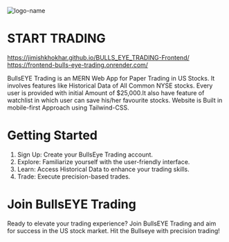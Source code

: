 ![logo-name](https://github.com/JimishKhokhar/BULLS_EYE_TRADING-Frontend/assets/123265441/f71b8011-5a51-40b8-b142-15cc32a097ea)
 
 # START TRADING 
https://jimishkhokhar.github.io/BULLS_EYE_TRADING-Frontend/
https://frontend-bulls-eye-trading.onrender.com/

BullsEYE Trading is an MERN Web App for Paper Trading in US Stocks. It involves features like Historical Data of All Common NYSE stocks.
Every user is provided with initial Amount of $25,000.It also have feature of watchlist in which user can save his/her favourite stocks. Website is Built in mobile-first Approach using Tailwind-CSS.




# Getting Started
1. Sign Up: Create your BullsEye Trading account.
2. Explore: Familiarize yourself with the user-friendly interface.
3. Learn: Access Historical Data to enhance your trading skills.
4. Trade: Execute precision-based trades.

# Join BullsEYE Trading
Ready to elevate your trading experience?
Join BullsEYE Trading and aim for success in the US stock market. Hit the Bullseye with precision trading!



   
   
